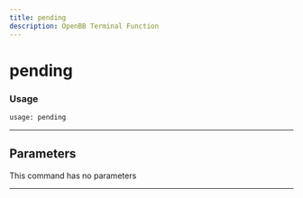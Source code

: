 ```yaml
---
title: pending
description: OpenBB Terminal Function
---
```


# pending



### Usage 
```python
usage: pending
```

---
## Parameters

This command has no parameters


---
